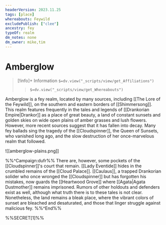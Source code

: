 ```yaml
---
headerVersion: 2023.11.25
tags: [place]
whereabouts: Feywild
excludePublish: ["clee"]
ancestry: fey
typeOf: realm
dm_notes: none
dm_owner: mike,tim
---
```

# Amberglow
>[!info]+ Information
> `$=dv.view("_scripts/view/get_Affiliations")`
>> `$=dv.view("_scripts/view/get_Whereabouts")`

Amberglow is a fey realm, located by many sources, including [[The Lore of the Feywild]], on the southern and eastern borders of [[Shimmersong]]. This realm features frequently in the tales and legends of [[Drankorian Empire|Drankor]] as a place of great beauty, a land of constant sunsets and golden skies on wide open plains of amber grasses and lush flowers. However, more recent sources suggest that it has fallen into decay. Many fey ballads sing the tragedy of the [[Cloudspinner]], the Queen of Sunsets, who vanished long ago, and the slow destruction of her once-marvelous realm that followed. 

![[amberglow-plains.png]]

%%^Campaign:dufr%%
There are, however, some pockets of the [[Cloudspinner]]'s court that remain. [[Lady Eventide]] hides in the crumbled remains of the [[Cloud Palace]]. [[Caulaus]], a trapped Drankorian solider who once wronged the [[Cloudspinner]] but has forgotten his mistakes, now guards the [[Heartwood Grove]] where [[Agata|Agata Dustmother]] remains imprisoned. Rumors of other holdouts and defenders exist as well, although what truth there is to these tales is not clear. Nonetheless, the land remains a bleak place, where the vibrant colors of sunset are bleached and desaturated, and those that linger struggle against malicious fey. 
%%^End%%

%%SECRET[1]%%